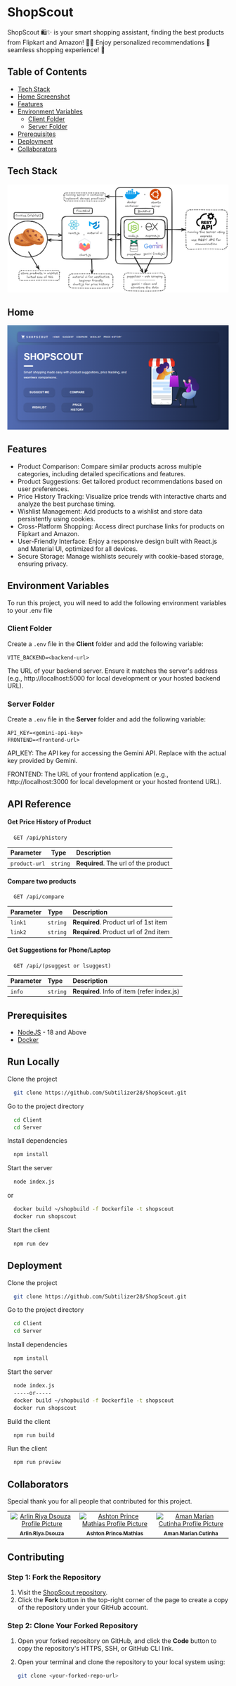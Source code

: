 
# ShopScout

ShopScout 🛍️✨ is your smart shopping assistant, finding the best products from Flipkart and Amazon! 🚀🤖 Enjoy personalized recommendations 🎯seamless shopping experience! 💖


## Table of Contents


* [Tech Stack](#tech-stack)
* [Home Screenshot](#home)
* [Features](#features)
* [Environment Variables](#environment-variables)
    + [Client Folder](#client-folder)
    + [Server Folder](#server-folder)
* [Prerequisites](#prerequisites)
* [Deployment](#deployment)
* [Collaborators](#collaborators)
## Tech Stack

![Tech Stack - ShopScout](https://github.com/Subtilizer28/ShopScout/blob/main/assets/TechStack.png?raw=true)


## Home

![App Screenshot](https://github.com/Subtilizer28/ShopScout/blob/main/assets/Screenshot%202024-11-24%20120726.png?raw=true)


## Features

- Product Comparison: Compare similar products across multiple categories, including detailed specifications and features.
- Product Suggestions: Get tailored product recommendations based on user preferences.
- Price History Tracking: Visualize price trends with interactive charts and analyze the best purchase timing.
- Wishlist Management: Add products to a wishlist and store data persistently using cookies.
- Cross-Platform Shopping: Access direct purchase links for products on Flipkart and Amazon.
- User-Friendly Interface: Enjoy a responsive design built with React.js and Material UI, optimized for all devices.
- Secure Storage: Manage wishlists securely with cookie-based storage, ensuring privacy.


## Environment Variables

To run this project, you will need to add the following environment variables to your .env file

### Client Folder
Create a `.env` file in the **Client** folder and add the following variable:

```plaintext
VITE_BACKEND=<backend-url>
```
The URL of your backend server. Ensure it matches the server's address (e.g., http://localhost:5000 for local development or your hosted backend URL).

### Server Folder
Create a `.env` file in the **Server** folder and add the following variable:

```plaintext
API_KEY=<gemini-api-key>
FRONTEND=<frontend-url>
```
API_KEY: The API key for accessing the Gemini API. Replace <gemini-api-key> with the actual key provided by Gemini.

FRONTEND: The URL of your frontend application (e.g., http://localhost:3000 for local development or your hosted frontend URL).
## API Reference

#### Get Price History of Product

```http
  GET /api/phistory
```

| Parameter | Type     | Description                |
| :-------- | :------- | :------------------------- |
| `product-url` | `string` | **Required**. The url of the product |

#### Compare two products

```http
  GET /api/compare
```

| Parameter | Type     | Description                       |
| :-------- | :------- | :-------------------------------- |
| `link1`      | `string` | **Required**. Product url of 1st item |
| `link2`      | `string` | **Required**. Product url of 2nd item |

#### Get Suggestions for Phone/Laptop

```http
  GET /api/(psuggest or lsuggest)
```

| Parameter | Type     | Description                       |
| :-------- | :------- | :-------------------------------- |
| `info`      | `string` | **Required**. Info of item (refer index.js) |




## Prerequisites
- [NodeJS](https://nodejs.org/api/documentation.html) - 18 and Above
- [Docker](https://docs.docker.com/build-cloud/)
## Run Locally

Clone the project

```bash
  git clone https://github.com/Subtilizer28/ShopScout.git
```

Go to the project directory

```bash
  cd Client
  cd Server
```

Install dependencies

```bash
  npm install
```

Start the server

```bash
  node index.js
```
or
```bash
  docker build ~/shopbuild -f Dockerfile -t shopscout
  docker run shopscout
```

Start the client
```bash
  npm run dev
```


## Deployment

Clone the project

```bash
  git clone https://github.com/Subtilizer28/ShopScout.git
```

Go to the project directory

```bash
  cd Client
  cd Server
```

Install dependencies

```bash
  npm install
```

Start the server

```bash
  node index.js
  -----or-----
  docker build ~/shopbuild -f Dockerfile -t shopscout
  docker run shopscout
```

Build the client
```bash
  npm run build
```

Run the client
```bash
  npm run preview
```
## Collaborators

<p>Special thank you for all people that contributed for this project.</p>

<table> 
    <tr>
        <td align="center"> 
            <a href="https://github.com/ArlinDsouza"> 
                <img src="https://avatars.githubusercontent.com/u/177207596?v=4" width="100px;" alt="Arlin Riya Dsouza Profile Picture"/>
                <br> 
                <sub> 
                    <b>Arlin Riya Dsouza</b>
                </sub> 
            </a> 
        </td>
        <td align="center"> 
            <a href="https://github.com/Subtilizer28"> 
                <img src="https://avatars.githubusercontent.com/u/68967455?v=4" width="100px;" alt="Ashton Prince Mathias Profile Picture"/>
                <br> 
                <sub> 
                    <b>Ashton Prince Mathias</b> 
                </sub> 
            </a> 
        </td> 
        <td align="center"> 
            <a href="https://github.com/AmanCutinha"> 
                <img src="https://avatars.githubusercontent.com/u/142223028?v=4" width="100px;" alt="Aman Marian Cutinha Profile Picture"/>
                <br> 
                <sub> 
                    <b>Aman Marian Cutinha</b> 
                </sub> 
            </a> 
        </td> 
    </tr> 
</table>

## Contributing

### Step 1: Fork the Repository
1. Visit the [ShopScout repository](https://github.com/Subtilizer28/ShopScout.git).
2. Click the **Fork** button in the top-right corner of the page to create a copy of the repository under your GitHub account.

### Step 2: Clone Your Forked Repository
1. Open your forked repository on GitHub, and click the **Code** button to copy the repository's HTTPS, SSH, or GitHub CLI link.
2. Open your terminal and clone the repository to your local system using:

   ```bash
   git clone <your-forked-repo-url>

